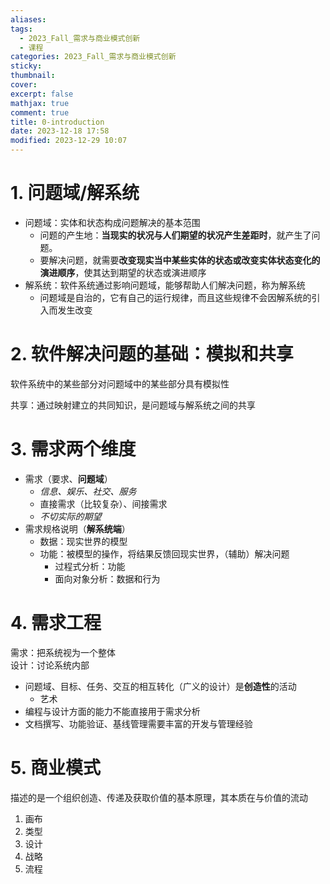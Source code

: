 ```yaml
---
aliases: 
tags:
  - 2023_Fall_需求与商业模式创新
  - 课程
categories: 2023_Fall_需求与商业模式创新
sticky: 
thumbnail: 
cover: 
excerpt: false
mathjax: true
comment: true
title: 0-introduction
date: 2023-12-18 17:58
modified: 2023-12-29 10:07
---
```


# 1. 问题域/解系统

- 问题域：实体和状态构成问题解决的基本范围  
	- 问题的产生地：**当现实的状况与人们期望的状况产生差距时**，就产生了问题。
	- 要解决问题，就需要**改变现实当中某些实体的状态或改变实体状态变化的演进顺序**，使其达到期望的状态或演进顺序
- 解系统：软件系统通过影响问题域，能够帮助人们解决问题，称为解系统
	- 问题域是自治的，它有自己的运行规律，而且这些规律不会因解系统的引入而发生改变

# 2. 软件解决问题的基础：模拟和共享

软件系统中的某些部分对问题域中的某些部分具有模拟性

共享：通过映射建立的共同知识，是问题域与解系统之间的共享

# 3. 需求两个维度

- 需求（要求、**问题域**）
	- _信息、娱乐、社交、服务_
	- 直接需求（比较复杂）、间接需求
	- _不切实际的期望_
- 需求规格说明（**解系统端**）
	- 数据：现实世界的模型
	- 功能：被模型的操作，将结果反馈回现实世界，（辅助）解决问题
		- 过程式分析：功能
		- 面向对象分析：数据和行为

# 4. 需求工程

需求：把系统视为一个整体  
设计：讨论系统内部

- 问题域、目标、任务、交互的相互转化（广义的设计）是**创造性**的活动
	- 艺术
- 编程与设计方面的能力不能直接用于需求分析 
- 文档撰写、功能验证、基线管理需要丰富的开发与管理经验

# 5. 商业模式

描述的是一个组织创造、传递及获取价值的基本原理，其本质在与价值的流动

1. 画布
2. 类型
3. 设计
4. 战略
5. 流程